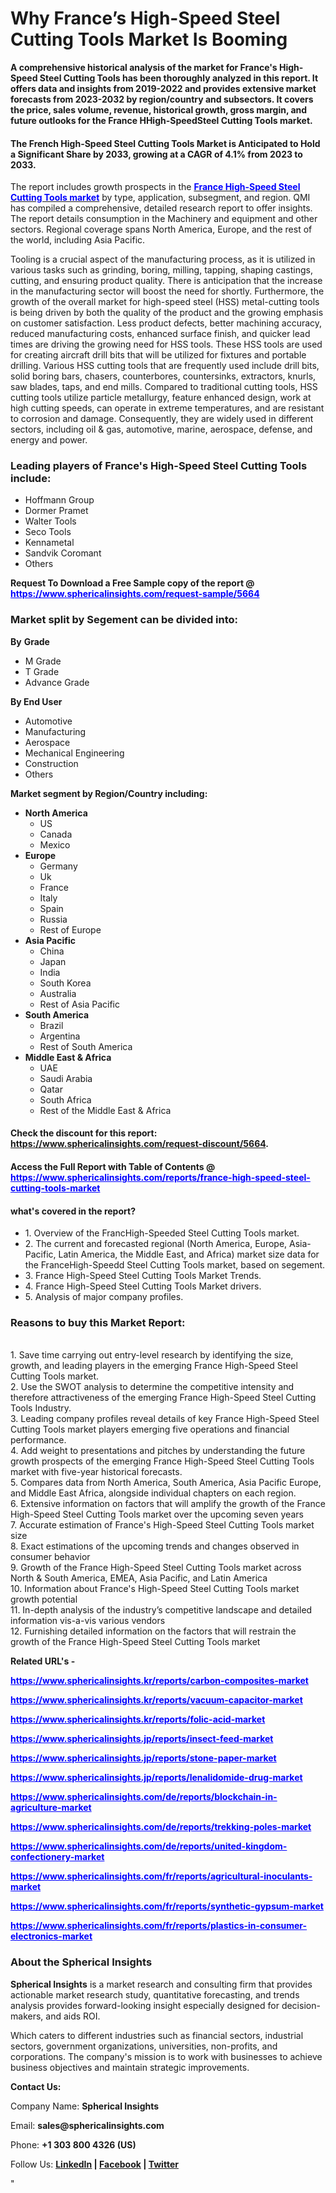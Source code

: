 <h1><strong>Why France&rsquo;s High-Speed Steel Cutting Tools Market Is Booming</strong></h1>
<p><strong>A comprehensive historical analysis of the market for France's High-Speed Steel Cutting Tools has been thoroughly analyzed in this report. It offers data and insights from 2019-2022 and provides extensive market forecasts from 2023-2032 by region/country and subsectors. It covers the price, sales volume, revenue, historical growth, gross margin, and future outlooks for the France HHigh-SpeedSteel Cutting Tools market.</strong></p>
<h4><strong>The French High-Speed Steel Cutting Tools Market is Anticipated to Hold a Significant Share by 2033, growing at a CAGR of 4.1% from 2023 to 2033. </strong></h4>
<p>The report includes growth prospects in the <a href="https://www.sphericalinsights.com/reports/france-high-speed-steel-cutting-tools-market" target="_blank"><span style="color: #0000ff;"><strong>France High-Speed Steel Cutting Tools market</strong></span></a> by type, application, subsegment, and region. QMI has compiled a comprehensive, detailed research report to offer insights. The report details consumption in the Machinery and equipment and other sectors. Regional coverage spans North America, Europe, and the rest of the world, including Asia Pacific.</p>
<p>Tooling is a crucial aspect of the manufacturing process, as it is utilized in various tasks such as grinding, boring, milling, tapping, shaping castings, cutting, and ensuring product quality. There is anticipation that the increase in the manufacturing sector will boost the need for shortly. Furthermore, the growth of the overall market for high-speed steel (HSS) metal-cutting tools is being driven by both the quality of the product and the growing emphasis on customer satisfaction. Less product defects, better machining accuracy, reduced manufacturing costs, enhanced surface finish, and quicker lead times are driving the growing need for HSS tools. These HSS tools are used for creating aircraft drill bits that will be utilized for fixtures and portable drilling. Various HSS cutting tools that are frequently used include drill bits, solid boring bars, chasers, counterbores, countersinks, extractors, knurls, saw blades, taps, and end mills. Compared to traditional cutting tools, HSS cutting tools utilize particle metallurgy, feature enhanced design, work at high cutting speeds, can operate in extreme temperatures, and are resistant to corrosion and damage. Consequently, they are widely used in different sectors, including oil &amp; gas, automotive, marine, aerospace, defense, and energy and power.</p>
<h3><strong>Leading players of France's High-Speed Steel Cutting Tools include:</strong></h3>
<ul>
<li>Hoffmann Group</li>
<li>Dormer Pramet</li>
<li>Walter Tools</li>
<li>Seco Tools</li>
<li>Kennametal</li>
<li>Sandvik Coromant</li>
<li>Others</li>
</ul>
<p><strong>Request To Download a Free Sample copy of the report @ <span style="color: #0000ff;"><a style="color: #0000ff;" href="https://www.sphericalinsights.com/request-sample/5664">https://www.sphericalinsights.com/request-sample/5664</a></span></strong></p>
<h3><strong>Market split by Segement can be divided into:</strong></h3>
<p><strong>By</strong>&nbsp;<strong>Grade</strong></p>
<ul>
<li>M Grade</li>
<li>T Grade</li>
<li>Advance Grade</li>
</ul>
<p><strong>By End User</strong></p>
<ul>
<li>Automotive</li>
<li>Manufacturing</li>
<li>Aerospace</li>
<li>Mechanical Engineering</li>
<li>Construction</li>
<li>Others</li>
</ul>
<p><strong>Market segment by Region/Country including:</strong></p>
<ul>
<li><strong>North America</strong>
<ul>
<li>US</li>
<li>Canada</li>
<li>Mexico</li>
</ul>
</li>
<li><strong>Europe</strong>
<ul>
<li>Germany</li>
<li>Uk</li>
<li>France</li>
<li>Italy</li>
<li>Spain</li>
<li>Russia</li>
<li>Rest of Europe</li>
</ul>
</li>
<li><strong>Asia Pacific</strong>
<ul>
<li>China</li>
<li>Japan</li>
<li>India</li>
<li>South Korea</li>
<li>Australia</li>
<li>Rest of Asia Pacific</li>
</ul>
</li>
<li><strong>South America</strong>
<ul>
<li>Brazil</li>
<li>Argentina</li>
<li>Rest of South America</li>
</ul>
</li>
<li><strong>Middle East &amp; Africa</strong>
<ul>
<li>UAE</li>
<li>Saudi Arabia</li>
<li>Qatar</li>
<li>South Africa</li>
<li>Rest of the Middle East &amp; Africa</li>
</ul>
</li>
</ul>
<h4>Check the discount for this report: <a href="https://www.sphericalinsights.com/request-discount/5664">https://www.sphericalinsights.com/request-discount/5664</a>.</h4>
<h4>Access the Full Report with Table of Contents @<span style="color: #0000ff;"><a style="color: #0000ff;" href="https://www.sphericalinsights.com/reports/france-high-speed-steel-cutting-tools-market" target="_blank"> https://www.sphericalinsights.com/reports/france-high-speed-steel-cutting-tools-market</a></span></h4>
<h4><strong>what's</strong><strong>&nbsp;covered in the report?</strong></h4>
<ul>
<li>1. Overview of the FrancHigh-Speeded Steel Cutting Tools market.</li>
<li>2. The current and forecasted regional (North America, Europe, Asia-Pacific, Latin America, the Middle East, and Africa) market size data for the FranceHigh-Speedd Steel Cutting Tools market, based on segement.</li>
<li>3. France High-Speed Steel Cutting Tools Market Trends.</li>
<li>4. France High-Speed Steel Cutting Tools Market drivers.</li>
<li>5. Analysis of major company profiles.</li>
</ul>
<h3><strong>Reasons to buy this Market Report:</strong></h3>
<p><br /> 1. Save time carrying out entry-level research by identifying the size, growth, and leading players in the emerging France High-Speed Steel Cutting Tools market.<br /> 2. Use the SWOT analysis to determine the competitive intensity and therefore attractiveness of the emerging France High-Speed Steel Cutting Tools Industry.<br /> 3. Leading company profiles reveal details of key France High-Speed Steel Cutting Tools market players emerging five operations and financial performance.<br /> 4. Add weight to presentations and pitches by understanding the future growth prospects of the emerging France High-Speed Steel Cutting Tools market with five-year historical forecasts.<br /> 5. Compares data from North America, South America, Asia Pacific Europe, and Middle East Africa, alongside individual chapters on each region.<br /> 6. Extensive information on factors that will amplify the growth of the France High-Speed Steel Cutting Tools market over the upcoming seven years<br /> 7. Accurate estimation of France's High-Speed Steel Cutting Tools market size <br /> 8. Exact estimations of the upcoming trends and changes observed in consumer behavior <br /> 9. Growth of the France High-Speed Steel Cutting Tools market across North &amp; South America, EMEA, Asia Pacific, and Latin America<br /> 10. Information about France's High-Speed Steel Cutting Tools market growth potential<br /> 11. In-depth analysis of the industry&rsquo;s competitive landscape and detailed information vis-a-vis various vendors<br /> 12. Furnishing detailed information on the factors that will restrain the growth of the France High-Speed Steel Cutting Tools market</p>
<p><strong>Related URL's -</strong></p>
<p><span style="color: #0000ff;"><strong><span data-sheets-root="1"><a style="color: #0000ff;" href="https://www.sphericalinsights.kr/reports/carbon-composites-market">https://www.sphericalinsights.kr/reports/carbon-composites-market</a></span></strong></span></p>
<p><span style="color: #0000ff;"><strong><span data-sheets-root="1"><span data-sheets-root="1"><a style="color: #0000ff;" href="https://www.sphericalinsights.kr/reports/vacuum-capacitor-market">https://www.sphericalinsights.kr/reports/vacuum-capacitor-market</a></span></span></strong></span></p>
<p><span style="color: #0000ff;"><strong><span data-sheets-root="1"><span data-sheets-root="1"><span data-sheets-root="1"><a style="color: #0000ff;" href="https://www.sphericalinsights.kr/reports/folic-acid-market">https://www.sphericalinsights.kr/reports/folic-acid-market</a></span></span></span></strong></span></p>
<p><span style="color: #0000ff;"><strong><span data-sheets-root="1"><span data-sheets-root="1"><span data-sheets-root="1"><span data-sheets-root="1"><a style="color: #0000ff;" href="https://www.sphericalinsights.jp/reports/insect-feed-market">https://www.sphericalinsights.jp/reports/insect-feed-market</a></span></span></span></span></strong></span></p>
<p><span style="color: #0000ff;"><strong><span data-sheets-root="1"><span data-sheets-root="1"><span data-sheets-root="1"><span data-sheets-root="1"><span data-sheets-root="1"><a style="color: #0000ff;" href="https://www.sphericalinsights.jp/reports/stone-paper-market">https://www.sphericalinsights.jp/reports/stone-paper-market</a></span></span></span></span></span></strong></span></p>
<p><span style="color: #0000ff;"><strong><span data-sheets-root="1"><span data-sheets-root="1"><span data-sheets-root="1"><span data-sheets-root="1"><span data-sheets-root="1"><span data-sheets-root="1"><a style="color: #0000ff;" href="https://www.sphericalinsights.jp/reports/lenalidomide-drug-market">https://www.sphericalinsights.jp/reports/lenalidomide-drug-market</a></span></span></span></span></span></span></strong></span></p>
<p><span style="color: #0000ff;"><strong><span data-sheets-root="1"><span data-sheets-root="1"><span data-sheets-root="1"><span data-sheets-root="1"><span data-sheets-root="1"><span data-sheets-root="1"><span data-sheets-root="1"><a class="in-cell-link" style="color: #0000ff;" href="https://www.sphericalinsights.com/de/reports/blockchain-in-agriculture-market" target="_blank">https://www.sphericalinsights.com/de/reports/blockchain-in-agriculture-market</a></span></span></span></span></span></span></span></strong></span></p>
<p><span style="color: #0000ff;"><strong><span data-sheets-root="1"><span data-sheets-root="1"><span data-sheets-root="1"><span data-sheets-root="1"><span data-sheets-root="1"><span data-sheets-root="1"><span data-sheets-root="1"><span data-sheets-root="1"><a class="in-cell-link" style="color: #0000ff;" href="https://www.sphericalinsights.com/de/reports/trekking-poles-market" target="_blank">https://www.sphericalinsights.com/de/reports/trekking-poles-market</a></span></span></span></span></span></span></span></span></strong></span></p>
<p><span style="color: #0000ff;"><strong><span data-sheets-root="1"><span data-sheets-root="1"><span data-sheets-root="1"><span data-sheets-root="1"><span data-sheets-root="1"><span data-sheets-root="1"><span data-sheets-root="1"><span data-sheets-root="1"><span data-sheets-root="1"><a class="in-cell-link" style="color: #0000ff;" href="https://www.sphericalinsights.com/de/reports/united-kingdom-confectionery-market" target="_blank">https://www.sphericalinsights.com/de/reports/united-kingdom-confectionery-market</a></span></span></span></span></span></span></span></span></span></strong></span></p>
<p><span style="color: #0000ff;"><strong><span data-sheets-root="1"><span data-sheets-root="1"><span data-sheets-root="1"><span data-sheets-root="1"><span data-sheets-root="1"><span data-sheets-root="1"><span data-sheets-root="1"><span data-sheets-root="1"><span data-sheets-root="1"><span data-sheets-root="1"><a style="color: #0000ff;" href="https://www.sphericalinsights.com/fr/reports/agricultural-inoculants-market">https://www.sphericalinsights.com/fr/reports/agricultural-inoculants-market</a></span></span></span></span></span></span></span></span></span></span></strong></span></p>
<p><span style="color: #0000ff;"><strong><span data-sheets-root="1"><span data-sheets-root="1"><span data-sheets-root="1"><span data-sheets-root="1"><span data-sheets-root="1"><span data-sheets-root="1"><span data-sheets-root="1"><span data-sheets-root="1"><span data-sheets-root="1"><span data-sheets-root="1"><span data-sheets-root="1"><a style="color: #0000ff;" href="https://www.sphericalinsights.com/fr/reports/synthetic-gypsum-market">https://www.sphericalinsights.com/fr/reports/synthetic-gypsum-market</a></span></span></span></span></span></span></span></span></span></span></span></strong></span></p>
<p><span style="color: #0000ff;"><strong><span data-sheets-root="1"><span data-sheets-root="1"><span data-sheets-root="1"><span data-sheets-root="1"><span data-sheets-root="1"><span data-sheets-root="1"><span data-sheets-root="1"><span data-sheets-root="1"><span data-sheets-root="1"><span data-sheets-root="1"><span data-sheets-root="1"><span data-sheets-root="1"><a style="color: #0000ff;" href="https://www.sphericalinsights.com/fr/reports/plastics-in-consumer-electronics-market">https://www.sphericalinsights.com/fr/reports/plastics-in-consumer-electronics-market</a></span></span></span></span></span></span></span></span></span></span></span></span></strong></span></p>
<h3><strong>About the Spherical Insights</strong></h3>
<p><strong>Spherical Insights</strong> is a market research and consulting firm that provides actionable market research study, quantitative forecasting, and trends analysis provides forward-looking insight especially designed for decision-makers, and aids ROI.</p>
<p>Which caters to different industries such as financial sectors, industrial sectors, government organizations, universities, non-profits, and corporations. The company's mission is to work with businesses to achieve business objectives and maintain strategic improvements.</p>
<p><strong>Contact Us:</strong></p>
<p>Company Name: <strong>Spherical Insights</strong></p>
<p>Email: <strong>sales@sphericalinsights.com</strong></p>
<p>Phone: <strong>+1 303 800 4326 (US)</strong></p>
<p>Follow Us: <strong><a href="https://www.linkedin.com/company/spherical-insight/"><u>LinkedIn</u></a> | <a href="https://www.facebook.com/sphericalinsights22"><u>Facebook</u></a> | <a href="https://twitter.com/SInsights_US"><u>Twitter</u></a></strong></p>
<p>"</p>
